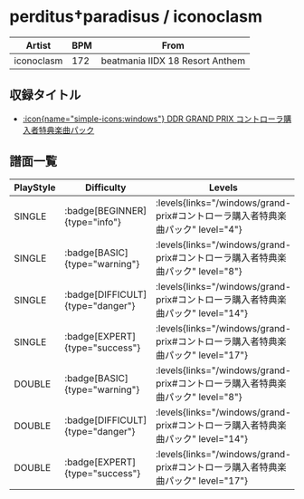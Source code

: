 # perditus†paradisus / iconoclasm

|Artist|BPM|From|
|------|---|----|
|iconoclasm|172|beatmania IIDX 18 Resort Anthem|

## 収録タイトル

- [:icon{name="simple-icons:windows"} DDR GRAND PRIX コントローラ購入者特典楽曲パック](/windows/grand-prix#コントローラ購入者特典楽曲パック)

## 譜面一覧

|PlayStyle|Difficulty|Levels|Notes|Movie|
|---------|----------|------|-----|-----|
|SINGLE| :badge[BEGINNER]{type="info"}| :levels{links="/windows/grand-prix#コントローラ購入者特典楽曲パック" level="4"}|116/8||
|SINGLE| :badge[BASIC]{type="warning"}| :levels{links="/windows/grand-prix#コントローラ購入者特典楽曲パック" level="8"}|260/11||
|SINGLE| :badge[DIFFICULT]{type="danger"}| :levels{links="/windows/grand-prix#コントローラ購入者特典楽曲パック" level="14"}|525/20||
|SINGLE| :badge[EXPERT]{type="success"}| :levels{links="/windows/grand-prix#コントローラ購入者特典楽曲パック" level="17"}|781/25||
|DOUBLE| :badge[BASIC]{type="warning"}| :levels{links="/windows/grand-prix#コントローラ購入者特典楽曲パック" level="8"}|273/11||
|DOUBLE| :badge[DIFFICULT]{type="danger"}| :levels{links="/windows/grand-prix#コントローラ購入者特典楽曲パック" level="14"}|523/25||
|DOUBLE| :badge[EXPERT]{type="success"}| :levels{links="/windows/grand-prix#コントローラ購入者特典楽曲パック" level="17"}|737/26||

